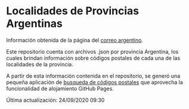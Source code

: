 # Localidades de Provincias Argentinas

Información obtenida de la página del [correo argentino](https://www.correoargentino.com.ar/).

Este repositorio cuenta con archivos .json por provincia Argentina, los cuales brindan información sobre códigos postales de cada una de las localidades de la provincia.

A partir de esta información contenida en el repositorio, se generó una pequeña aplicación de [busqueda de códigos postales](https://neorepo.github.io/localidades-argentinas/) que aprovecha la funcionalidad de alojamiento GitHub Pages.

Última actualización: 24/09/2020 09:30
